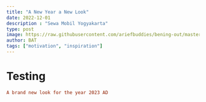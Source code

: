 ```yaml
---
title: "A New Year a New Look"
date: 2022-12-01
description : "Sewa Mobil Yogyakarta"
type: post
image: https://raw.githubusercontent.com/ariefbuddies/bening-out/master/uploads/panobening.jpg?w=500&radius=20&force_format=png&
author: BAT
tags: ["motivation", "inspiration"]
---
```

# Testing
```toml
A brand new look for the year 2023 AD
```
